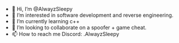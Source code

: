 - 👋 Hi, I’m @AlwayzSleepy
- 👀 I’m interested in software development and reverse engineering.
- 🌱 I’m currently learning c++
- 💞️ I’m looking to collaborate on a spoofer + game cheat.
- 📫 How to reach me Discord: .AlwayzSleepy


